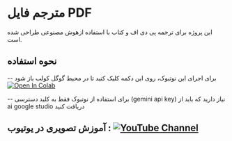 # مترجم فایل PDF
این پروژه برای ترجمه پی دی اف و کتاب با استفاده ازهوش مصنوعی طراحی شده است.

## نحوه استفاده
-- برای اجرای این نوتبوک، روی این دکمه کلیک کنید تا در محیط گوگل کولب باز شود [![Open In Colab](https://colab.research.google.com/assets/colab-badge.svg)](https://colab.research.google.com/github/yaranbarzi/PDF-Translator/blob/main/PDF_Translator_Februaru_08_2025.ipynb)



-- برای استفاده از نوتبوک فقط به کلید دسترسی (gemini api key) نیاز دارید که باید از ai google studio دریافت کنید



## آموزش تصویری در یوتیوب : [![YouTube Channel](https://img.shields.io/badge/YouTube-FF0000?style=for-the-badge&logo=youtube&logoColor=white)](https://youtu.be/aGhOoN9Cxbo)
